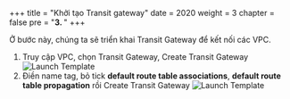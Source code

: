 +++
title = "Khởi tạo Transit gateway"
date = 2020
weight = 3
chapter = false
pre = "<b>3. </b>"
+++

Ở bước này, chúng ta sẽ triển khai Transit Gateway để kết nối các VPC.
1. Truy cập VPC, chọn Transit Gateway, Create Transit Gateway
  ![Launch Template](/images/anh/tsgw1.png)
2. Điền name tag, bỏ tick **default route table associations**, **default route table propagation** rồi Create Transit Gateway
  ![Launch Template](/images/anh/createtsgw.png)
  